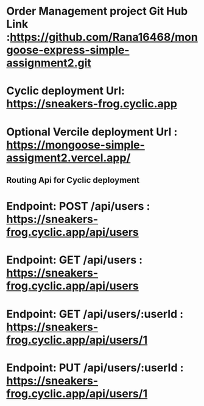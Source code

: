 # Order Management project Git Hub Link :https://github.com/Rana16468/mongoose-express-simple-assignment2.git
# Cyclic deployment Url: https://sneakers-frog.cyclic.app
# Optional Vercile deployment Url : https://mongoose-simple-assigment2.vercel.app/
## Routing Api for Cyclic deployment
# Endpoint: POST /api/users : https://sneakers-frog.cyclic.app/api/users
# Endpoint: GET /api/users : https://sneakers-frog.cyclic.app/api/users
# Endpoint: GET /api/users/:userId : https://sneakers-frog.cyclic.app/api/users/1
# Endpoint: PUT /api/users/:userId : https://sneakers-frog.cyclic.app/api/users/1
